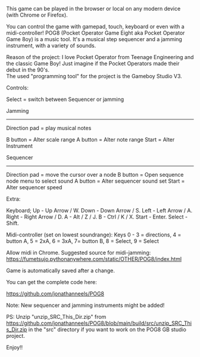 This game can be played in the browser or local on any modern device (with Chrome or Firefox). 

You can control the game with gamepad, touch, keyboard or even with a midi-controller! 
POG8 (Pocket Operator Game Eight aka Pocket Operator Game 8oy) is a music tool. 
It's a musical step sequencer and a jamming instrument, with a variety of sounds. 


Reason of the project:  I love Pocket Operator from Teenage Engineering and the classic Game Boy! 
Just imagine if the Pocket Operators made their debut in the 90's.  
The used "programming tool" for the project is the Gameboy Studio V3. 


Controls: 

Select = switch between Sequencer or jamming 

Jamming

--------

Direction pad = play musical notes

B button = Alter scale range
A button = Alter note range
Start = Alter Instrument

Sequencer

--------

Direction pad = move the cursor over a node
B button = Open sequence node menu to select sound
A button = Alter sequencer sound set
Start = Alter sequencer speed



Extra: 

Keyboard;
Up - Up Arrow / W.
Down - Down Arrow / S.
Left - Left Arrow / A.
Right - Right Arrow / D.
A - Alt / Z / J.
B - Ctrl / K / X.
Start - Enter.
Select - Shift.

Midi-controller (set on lowest soundrange):
Keys 0 - 3 = directions, 4 = button A,
5 = 2xA, 6 = 3xA, 7= button B,
8 = Select, 9 = Select

Allow midi in Chrome. Suggested source for midi-jamming:
https://fumetsujo.pythonanywhere.com/static/OTHER/POG8/index.html

Game is automatically saved after a change.


You can get the complete code here:

https://github.com/jonathanneels/POG8




Note: 
New sequencer and jamming instruments might be added! 

PS: 
Unzip "unzip_SRC_This_Dir.zip" from https://github.com/jonathanneels/POG8/blob/main/build/src/unzip_SRC_This_Dir.zip in the "src" directory if you want to work on the POG8 GB studio project.


Enjoy!!
